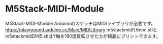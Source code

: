 # M5Stack-MIDI-Module
M5Stack-MIDI-Module
ArduinoのスケッチはMIDIライブラリが必要です。
https://playground.arduino.cc/Main/MIDILibrary
m5stackmidi1.6mm.stlとm5stackmidiDIN5.stlはY軸を180度反転させた方が綺麗にプリントできます。
